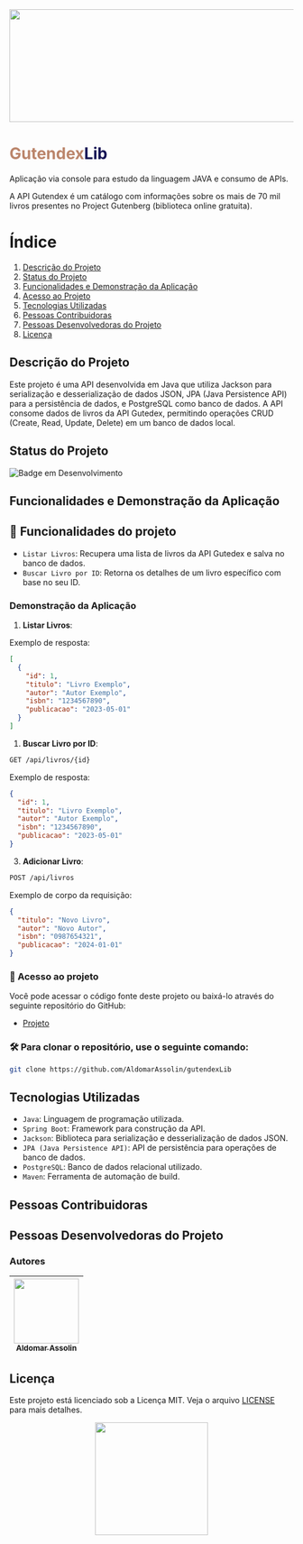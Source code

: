 
<div align="center">
  <img src="https://i.ibb.co/x74W8QK/Gutendex.png" width=615 height="200"/>
</div>

<h1 style="color:#bb856b">Gutendex<span style="color:#121054">Lib</span></h1>
Aplicação via console para estudo da linguagem JAVA e consumo de APIs.

A API Gutendex é um catálogo com informações sobre os mais de 70 mil livros presentes no Project Gutenberg (biblioteca online gratuita).

# Índice
1. [Descrição do Projeto](#descrição-do-projeto)
2. [Status do Projeto](#status-do-projeto)
3. [Funcionalidades e Demonstração da Aplicação](#funcionalidades-e-demonstração-da-aplicação)
4. [Acesso ao Projeto](#acesso-ao-projeto)
5. [Tecnologias Utilizadas](#tecnologias-utilizadas)
6. [Pessoas Contribuidoras](#pessoas-contribuidoras)
7. [Pessoas Desenvolvedoras do Projeto](#pessoas-desenvolvedoras-do-projeto)
8. [Licença](#licença)

## Descrição do Projeto

Este projeto é uma API desenvolvida em Java que utiliza Jackson para serialização e desserialização de dados JSON, JPA (Java Persistence API) para a persistência de dados, e PostgreSQL como banco de dados. A API consome dados de livros da API Gutedex, permitindo operações CRUD (Create, Read, Update, Delete) em um banco de dados local.

## Status do Projeto

![Badge em Desenvolvimento](https://img.shields.io/badge/Status-Em%20Desenvolvimento-yellow)

## Funcionalidades e Demonstração da Aplicação

## :hammer: Funcionalidades do projeto

- `Listar Livros`: Recupera uma lista de livros da API Gutedex e salva no banco de dados.
- `Buscar Livro por ID`: Retorna os detalhes de um livro específico com base no seu ID.

### Demonstração da Aplicação

1. **Listar Livros**:

Exemplo de resposta:

```json
[
  {
    "id": 1,
    "titulo": "Livro Exemplo",
    "autor": "Autor Exemplo",
    "isbn": "1234567890",
    "publicacao": "2023-05-01"
  }
]
```

1. **Buscar Livro por ID**:

```bash
GET /api/livros/{id}
```

Exemplo de resposta:

```json
{
  "id": 1,
  "titulo": "Livro Exemplo",
  "autor": "Autor Exemplo",
  "isbn": "1234567890",
  "publicacao": "2023-05-01"
}
```

3. **Adicionar Livro**:

```bash
POST /api/livros
```

Exemplo de corpo da requisição:

```json
{
  "titulo": "Novo Livro",
  "autor": "Novo Autor",
  "isbn": "0987654321",
  "publicacao": "2024-01-01"
}
```

### 📁 Acesso ao projeto

Você pode acessar o código fonte deste projeto ou baixá-lo através do seguinte repositório do GitHub:

- [Projeto](https://github.com/AldomarAssolin/gutendexLib)

### 🛠️ Para clonar o repositório, use o seguinte comando:

```bash
git clone https://github.com/AldomarAssolin/gutendexLib
```

## Tecnologias Utilizadas

- ``Java``: Linguagem de programação utilizada.
- ``Spring Boot``: Framework para construção da API.
- ``Jackson``: Biblioteca para serialização e desserialização de dados JSON.
- ``JPA (Java Persistence API)``: API de persistência para operações de banco de dados.
- ``PostgreSQL``: Banco de dados relacional utilizado.
- ``Maven``: Ferramenta de automação de build.

## Pessoas Contribuidoras


## Pessoas Desenvolvedoras do Projeto

### Autores

| [<img loading="lazy" src="https://avatars.githubusercontent.com/u/70400399?v=4" width=115><br><sub>Aldomar Assolin</sub>](https://github.com/aldomarassolin) |
| :---: | 

## Licença

Este projeto está licenciado sob a Licença MIT. Veja o arquivo [LICENSE](LICENSE) para mais detalhes.

<div align="center">
  <img src="https://github.com/AldomarAssolin/gutendexLib/assets/70400399/22b48a68-1cc9-4fe7-920b-f0fe431234d6" width="200"/>
</div>
